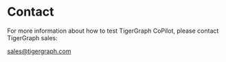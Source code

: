 # Contact

For more information about how to test TigerGraph CoPilot, please contact TigerGraph sales:

[sales@tigergraph.com](mailto:sales@tigergraph.com)